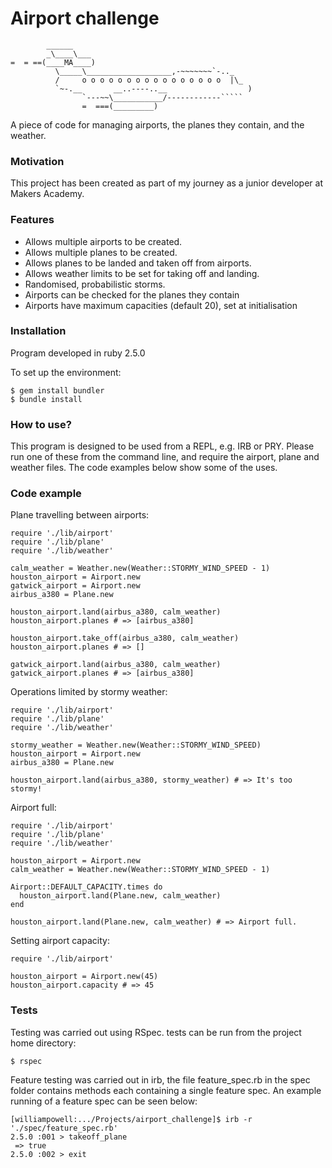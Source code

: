 # Airport challenge

```
        ______
        _\____\___
=  = ==(____MA____)
          \_____\___________________,-~~~~~~~`-.._
          /     o o o o o o o o o o o o o o o o  |\_
          `~-.__       __..----..__                  )
                `---~~\___________/------------`````
                =  ===(_________)

```

A piece of code for managing airports, the planes they contain, and the weather.

### Motivation

This project has been created as part of my journey as a junior developer at Makers Academy.

### Features

- Allows multiple airports to be created.
- Allows multiple planes to be created.
- Allows planes to be landed and taken off from airports.
- Allows weather limits to be set for taking off and landing.
- Randomised, probabilistic storms.
- Airports can be checked for the planes they contain
- Airports have maximum capacities (default 20), set at initialisation

### Installation

Program developed in ruby 2.5.0

To set up the environment:

```
$ gem install bundler
$ bundle install
```

### How to use?

This program is designed to be used from a REPL, e.g. IRB or PRY. Please run one of these from the command line, and require the airport, plane and weather files. The code examples below show some of the uses.

### Code example

Plane travelling between airports:

```
require './lib/airport'
require './lib/plane'
require './lib/weather'

calm_weather = Weather.new(Weather::STORMY_WIND_SPEED - 1)
houston_airport = Airport.new
gatwick_airport = Airport.new
airbus_a380 = Plane.new

houston_airport.land(airbus_a380, calm_weather)
houston_airport.planes # => [airbus_a380]

houston_airport.take_off(airbus_a380, calm_weather)
houston_airport.planes # => []

gatwick_airport.land(airbus_a380, calm_weather)
gatwick_airport.planes # => [airbus_a380]
```

Operations limited by stormy weather:

```
require './lib/airport'
require './lib/plane'
require './lib/weather'

stormy_weather = Weather.new(Weather::STORMY_WIND_SPEED)
houston_airport = Airport.new
airbus_a380 = Plane.new

houston_airport.land(airbus_a380, stormy_weather) # => It's too stormy!
```

Airport full:

```
require './lib/airport'
require './lib/plane'
require './lib/weather'

houston_airport = Airport.new
calm_weather = Weather.new(Weather::STORMY_WIND_SPEED - 1)

Airport::DEFAULT_CAPACITY.times do
  houston_airport.land(Plane.new, calm_weather)
end

houston_airport.land(Plane.new, calm_weather) # => Airport full.
```

Setting airport capacity:

```
require './lib/airport'

houston_airport = Airport.new(45)
houston_airport.capacity # => 45
```

### Tests

Testing was carried out using RSpec. tests can be run from the project home directory:

```
$ rspec
```

Feature testing was carried out in irb, the file feature_spec.rb in the spec folder contains methods each containing a single feature spec. An example running of a feature spec can be seen below:

```
[williampowell:.../Projects/airport_challenge]$ irb -r './spec/feature_spec.rb'
2.5.0 :001 > takeoff_plane
 => true
2.5.0 :002 > exit
```
